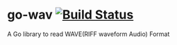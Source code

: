 # go-wav [![Build Status](https://travis-ci.org/youpy/go-wav.png?branch=master)](https://travis-ci.org/youpy/go-wav)

A Go library to read WAVE(RIFF waveform Audio) Format
